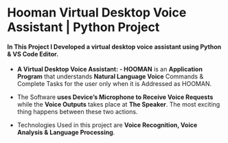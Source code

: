 # Hooman Virtual Desktop Voice Assistant | Python Project

#### In This Project I **Developed** a virtual desktop voice assistant using **Python & VS Code Editor**.

- **A Virtual Desktop Voice Assistant: - HOOMAN** is an **Application Program** that understands **Natural Language Voice**
Commands & Complete Tasks for the user only when it is Addressed as HOOMAN.

- The Software **uses Device’s Microphone to Receive Voice Requests** while the **Voice Outputs** takes place at **The Speaker**. 
The most exciting thing happens between these two actions.

- Technologies Used in this project are **Voice Recognition, Voice Analysis & Language Processing**.
